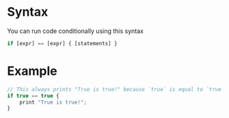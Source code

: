 # Syntax
You can run code conditionally using this syntax
```js
if [expr] == [expr] { [statements] }
```

# Example
```js
// This always prints "True is true!" because `true` is equal to `true`.
if true == true {
    print "True is true!";
}
```